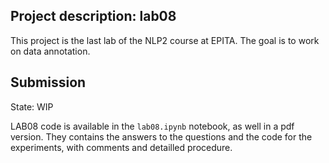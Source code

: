 ## Project description: lab08

This project is the last lab of the NLP2 course at EPITA. The goal is to work on data annotation.

## Submission

State: WIP

LAB08 code is available in the `lab08.ipynb` notebook, as well in a pdf version. They contains the answers to the questions and the code for the experiments, with comments and detailled procedure.
